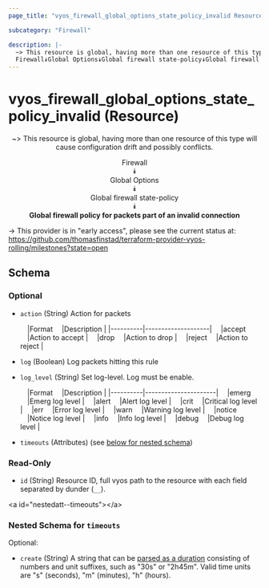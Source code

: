```yaml
---
page_title: "vyos_firewall_global_options_state_policy_invalid Resource - vyos"

subcategory: "Firewall"

description: |- 
  ~> This resource is global, having more than one resource of this type will cause configuration drift and possibly conflicts.
  Firewall⯯Global Options⯯Global firewall state-policy⯯Global firewall policy for packets part of an invalid connection
---
```


# vyos_firewall_global_options_state_policy_invalid (Resource)
<center>

~> This resource is global, having more than one resource of this type will cause configuration drift and possibly conflicts.

Firewall  
⯯  
Global Options  
⯯  
Global firewall state-policy  
⯯  
**Global firewall policy for packets part of an invalid connection**


</center>

-> This provider is in "early access", please see the current status at: https://github.com/thomasfinstad/terraform-provider-vyos-rolling/milestones?state=open

## Schema

### Optional

- `action` (String) Action for packets

    &emsp;|Format  &emsp;|Description       |
    |----------|--------------------|
    &emsp;|accept  &emsp;|Action to accept  |
    &emsp;|drop    &emsp;|Action to drop    |
    &emsp;|reject  &emsp;|Action to reject  |
- `log` (Boolean) Log packets hitting this rule
- `log_level` (String) Set log-level. Log must be enable.

    &emsp;|Format  &emsp;|Description         |
    |----------|----------------------|
    &emsp;|emerg   &emsp;|Emerg log level     |
    &emsp;|alert   &emsp;|Alert log level     |
    &emsp;|crit    &emsp;|Critical log level  |
    &emsp;|err     &emsp;|Error log level     |
    &emsp;|warn    &emsp;|Warning log level   |
    &emsp;|notice  &emsp;|Notice log level    |
    &emsp;|info    &emsp;|Info log level      |
    &emsp;|debug   &emsp;|Debug log level     |
- `timeouts` (Attributes) (see [below for nested schema](#nestedatt--timeouts))

### Read-Only

- `id` (String) Resource ID, full vyos path to the resource with each field separated by dunder (`__`).

&lt;a id=&#34;nestedatt--timeouts&#34;&gt;&lt;/a&gt;
### Nested Schema for `timeouts`

Optional:

- `create` (String) A string that can be [parsed as a duration](https://pkg.go.dev/time#ParseDuration) consisting of numbers and unit suffixes, such as &#34;30s&#34; or &#34;2h45m&#34;. Valid time units are &#34;s&#34; (seconds), &#34;m&#34; (minutes), &#34;h&#34; (hours).  

